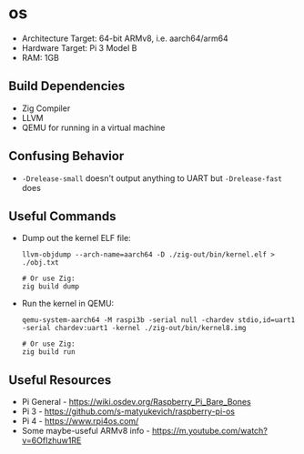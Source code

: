 # os

- Architecture Target: 64-bit ARMv8, i.e. aarch64/arm64
- Hardware Target: Pi 3 Model B
- RAM: 1GB

## Build Dependencies
- Zig Compiler
- LLVM
- QEMU for running in a virtual machine

## Confusing Behavior
- `-Drelease-small` doesn't output anything to UART but `-Drelease-fast` does

## Useful Commands
- Dump out the kernel ELF file:
  ```
  llvm-objdump --arch-name=aarch64 -D ./zig-out/bin/kernel.elf > ./obj.txt

  # Or use Zig:
  zig build dump
  ```

- Run the kernel in QEMU:
  ```
  qemu-system-aarch64 -M raspi3b -serial null -chardev stdio,id=uart1 -serial chardev:uart1 -kernel ./zig-out/bin/kernel8.img

  # Or use Zig:
  zig build run
  ```

## Useful Resources
- Pi General - https://wiki.osdev.org/Raspberry_Pi_Bare_Bones
- Pi 3 - https://github.com/s-matyukevich/raspberry-pi-os
- Pi 4 - https://www.rpi4os.com/
- Some maybe-useful ARMv8 info - https://m.youtube.com/watch?v=6OfIzhuw1RE

